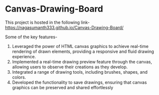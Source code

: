 # Canvas-Drawing-Board

This project is hosted in the following link- https://nagasumanth333.github.io/Canvas-Drawing-Board/


Some of the key features-

1. Leveraged the power of HTML canvas graphics to achieve real-time rendering of drawn elements, providing a responsive and fluid drawing experience.
2. Implemented a real-time drawing preview feature through the canvas, allowing users to observe their creations as they develop.
3. Integrated a range of drawing tools, including brushes, shapes, and colors.
4. Developed the functionality to save drawings, ensuring that canvas graphics can be preserved and shared effortlessly
